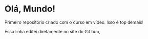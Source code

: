 # Olá, Mundo!
Primeiro repositório criado com o curso em vídeo.
Isso é top demais!


Essa linha editei diretamente no site do Git hub,
